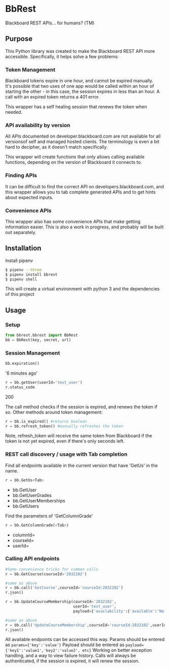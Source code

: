 # BbRest
Blackboard REST APIs... for humans? (TM)

## Purpose
This Python library was created to make the Blackboard REST API more accessible.
Specifically, it helps solve a few problems:

### Token Management
Blackboard tokens expire in one hour, and cannot be expired manually.  
It's possible that two uses of one app would be called within an hour of
starting the other - in this case, the session expires in less than an hour.
A call with an expired token returns a 401 error.

This wrapper has a self healing session that renews the token when needed.

### API availability by version
All APIs documented on developer.blackboard.com are not available for all versionsof self and managed hosted clients. The terminology is even a bit hard to decipher, as it doesn't match specifically.  

This wrapper will create functions that only allows calling available functions, depending on the version of Blackboard it connects to.

### Finding APIs
It can be difficult to find the correct API on developers.blackboard.com, and this wrapper allows you to tab complete generated APIs and to get hints about expected inputs.  

### Convenience APIs
This wrapper also has some convenience APIs that make getting information easier.
This is also a work in progress, and probably will be built out separately.

## Installation
Install pipenv
```bash
$ pipenv --three
$ pipenv install bbrest
$ pipenv shell
```

This will create a virtual environment with python 3 and the dependencies of this project

## Usage

### Setup
```python
from bbrest.bbrest import BbRest
bb = BbRest(key, secret, url)
```
### Session Management
```python
bb.expiration()
```
'6 minutes ago'
```python
r = bb.getUser(userId='test_user')
r.status_code
```
200

The call method checks if the session is expired, and renews the token if so.  Other methods around token management:

```python
r = bb.is_expired() #returns boolean
r = bb.refresh_token() #manually refreshes the token
```

Note, refresh_token will receive the same token from Blackboard if the token is not yet expired, even if there's only seconds left.

### REST call discovery / usage with Tab completion
Find all endpoints available in the current version that have 'GetUs' in the name.
```python
r = bb.GetUs<Tab>
```
  * bb.GetUser
  * bb.GetUserGrades
  * bb.GetUserMemberships
  * bb.GetUsers

Find the parameters of 'GetColumnGrade'
```python
r = bb.GetColumnGrade(<Tab>)
```
  * columnId=
  * courseId=
  * userId=

### Calling API endpoints
```python
#Some convenience tricks for common calls
r = bb.GetCourse(courseId='2832102')

#same as above
r = bb.call('GetCourse',courseId='courseId:2832102')
r.json()

r = bb.UpdateCourseMembership(courseId='2832102',
                              userId='test_user',
                              payload={'availability':{'available':'No'}})

#same as above
r = bb.call('UpdateCourseMembership',courseId='courseId:2832102',userId='userName:test_user',payload={'availability':{'available':'No'}})
r.json()
```

All available endpoints can be accessed this way.
Params should be entered as `params={'key':'value'}`
Payload should be entered as `payload={'key1':'value1','key2':'value2', etc}`
Working on better exception handling, and a way to view failure history.
Calls will always be authenticated, if the session is expired, it will renew the session.
